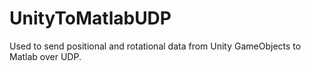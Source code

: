 # UnityToMatlabUDP
 Used to send positional and rotational data from Unity GameObjects to Matlab over UDP.
